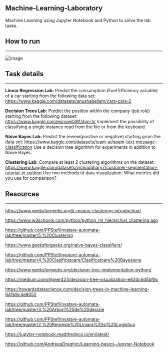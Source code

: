 ## Machine-Learning-Laboratory
Machine Learning using Jupyter Notebook and Python to solve the lab tasks.

## How to run
-----------------------------------
![image](https://user-images.githubusercontent.com/72825756/197519913-6435e6d3-7e06-4264-a6ef-98e93375faf1.png)


## Task details
-----------------------------------
**Linear Regression Lab:** Predict the consumption (Fuel Efficiency variable) of a car starting from the following data set: https://www.kaggle.com/datasets/anushabellam/cars-cars-2

**Decision Trees Lab:** Predict the position within the company (job role) starting from the following dataset: https://www.kaggle.com/esmaeil391/ibm-hr
 Implement the possibility of classifying a single instance read from the file or from the keyboard. 
 
 **Naive Bayes Lab:** Predict the review(positive or negative) starting grom the data set: https://www.kaggle.com/datasets/team-ai/spam-text-message-classification 
 Use a decision tree algorithm for experiments in addition to Naive Bayes.
 
 **Clustering Lab:** Compare at least 2 clustering algorithms on the dataset: https://www.kaggle.com/datasets/vjchoudhary7/customer-segmentation-tutorial-in-python
 Use two methods of data visualization. What metrics did you use for comparison?
 
## Resources
---------------------------------------

https://www.geeksforgeeks.org/k-means-clustering-introduction/

https://www.w3schools.com/python/python_ml_hierarchial_clustering.asp

https://github.com/PPStef/invatare-automata-lab/tree/master/5.%20Clustering

https://www.geeksforgeeks.org/naive-bayes-classifiers/

https://github.com/PPStef/invatare-automata-lab/tree/master/4.%20Clasificatoare/Clasificatoare%20Bayesiene

https://www.geeksforgeeks.org/decision-tree-implementation-python/

https://medium.com/@mer423/decision-tree-visualization-e82dc6d5bf9c

https://towardsdatascience.com/decision-trees-in-machine-learning-641b9c4e8052

https://github.com/PPStef/invatare-automata-lab/tree/master/3.%20Arbori%20de%20decizie

https://github.com/PPStef/invatare-automata-lab/tree/master/2.%20Regresie%20Liniara%20si%20Logistica

https://jupyter-notebook.readthedocs.io/en/latest/

https://github.com/AndreeaDraghici/Learning-basics-Jupyter-Notebook
